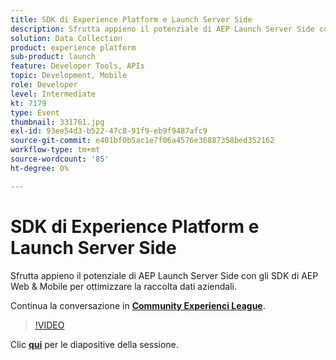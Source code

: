 ```yaml
---
title: SDK di Experience Platform e Launch Server Side
description: Sfrutta appieno il potenziale di AEP Launch Server Side con gli SDK di AEP Web & Mobile per ottimizzare la raccolta dati aziendali. Questa sessione è stata distribuita come parte dell’evento Contenuto Adobe Developers Live.
solution: Data Collection
product: experience platform
sub-product: launch
feature: Developer Tools, APIs
topic: Development, Mobile
role: Developer
level: Intermediate
kt: 7179
type: Event
thumbnail: 331761.jpg
exl-id: 93ee54d3-b522-47c8-91f9-eb9f9487afc9
source-git-commit: e401bf0b5ac1e7f06a4576e36887358bed352162
workflow-type: tm+mt
source-wordcount: '85'
ht-degree: 0%

---
```


# SDK di Experience Platform e Launch Server Side

Sfrutta appieno il potenziale di AEP Launch Server Side con gli SDK di AEP Web &amp; Mobile per ottimizzare la raccolta dati aziendali.

Continua la conversazione in **[Community Experienci League](https://adobe.ly/36Yd3v6)**.

>[!VIDEO](https://video.tv.adobe.com/v/331761/?quality=12&learn=on&hidetitle=true)

Clic **[qui](/help/adobe-developers-live/assets/experience-platform-sdk-launch.pdf)** per le diapositive della sessione.
